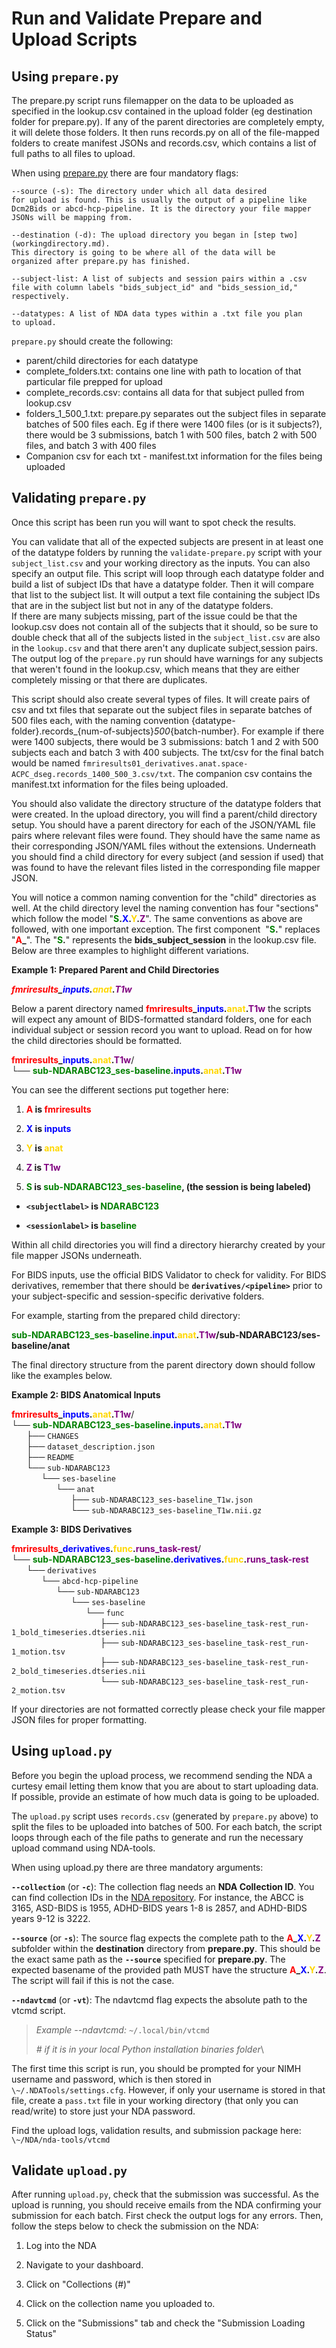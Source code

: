 # Run and Validate Prepare and Upload Scripts

## Using `prepare.py`

The prepare.py script runs filemapper on the data to be uploaded as
specified in the lookup.csv contained in the upload folder (eg
destination folder for prepare.py). If any of the parent directories
are completely empty, it will delete those folders. It then runs records.py on all of
the file-mapped folders to create manifest JSONs and records.csv, which
contains a list of full paths to all files to upload. 

When using
[prepare.py](https://github.com/DCAN-Labs/nda-bids-upload/blob/master/prepare.py)
there are four mandatory flags:

```
--source (-s): The directory under which all data desired
for upload is found. This is usually the output of a pipeline like
Dcm2Bids or abcd-hcp-pipeline. It is the directory your file mapper
JSONs will be mapping from.

--destination (-d): The upload directory you began in [step two](workingdirectory.md). 
This directory is going to be where all of the data will be
organized after prepare.py has finished.

--subject-list: A list of subjects and session pairs within a .csv
file with column labels "bids_subject_id" and "bids_session_id,"
respectively.

--datatypes: A list of NDA data types within a .txt file you plan
to upload.
```

`prepare.py` should create the following:

* parent/child directories for each datatype 
* complete_folders.txt: contains one line with path to location of that particular file prepped for upload
* complete_records.csv: contains all data for that subject pulled from lookup.csv 
* folders_1_500_1.txt: prepare.py separates out the subject files in separate batches of 500 files each. Eg if there were 1400 files (or is it subjects?), there would be 3 submissions, batch 1 with 500 files, batch 2 with 500 files, and batch 3 with 400 files 
* Companion csv for each txt - manifest.txt information for the files being uploaded


## Validating `prepare.py`

Once this script has been run you will want to spot check the results.

You can validate that all of the expected subjects are present in at least one 
of the datatype folders by running the `validate-prepare.py` script with 
your `subject_list.csv` and your working directory as the inputs. You can also 
specify an output file. This script will loop through each datatype folder and 
build a list of subject IDs that have a datatype folder. Then it will compare 
that list to the subject list. It will output a text file containing the 
subject IDs that are in the subject list but not in any of the datatype folders.  
If there are many subjects missing, part of the issue could be that the lookup.csv
does not contain all of the subjects that it should, so be sure to double check
that all of the subjects listed in the `subject_list.csv` are also in the `lookup.csv`
and that there aren't any duplicate subject,session pairs. The output log of the `prepare.py`
run should have warnings for any subjects that weren't found in the lookup.csv, which means
that they are either completely missing or that there are duplicates. 

This script should also create several types of files. It will create pairs of csv and 
txt files that separate out the subject files in separate batches of 500 files each, with the
naming convention {datatype-folder}.records_{num-of-subjects}_500_{batch-number}. For example 
if there were 1400 subjects, there would be 3 submissions: batch 1 and 2 with 500 subjects each 
and batch 3 with 400 subjects. The txt/csv for the final batch would be named
`fmriresults01_derivatives.anat.space-ACPC_dseg.records_1400_500_3.csv/txt`. The companion csv 
contains the manifest.txt information for the files being uploaded.

You should also validate the directory structure of the datatype folders 
that were created. In the upload directory, you will find a parent/child directory setup.
You should have a parent directory for each of the JSON/YAML file pairs 
where relevant files were found.
They should have the same name as their corresponding JSON/YAML files
without the extensions. Underneath you should find a child directory for
every subject (and session if used) that was found to have the relevant
files listed in the corresponding file mapper JSON. 

You will notice a common naming convention for the "child" directories
as well. At the child directory level the naming convention has four
"sections" which follow the model "**<span style="color:green">S</span>.<span style="color:blue">X</span>.<span style="color:gold">Y</span>.<span style="color:purple">Z</span>**". The same conventions as
above are followed, with one important exception. The first component 
"**<span style="color:green">S</span>.**" replaces "**<span style="color:red">A</span>_**". The "**<span style="color:green">S</span>.**" represents the
**bids_subject_session** in the lookup.csv file. Below are three
examples to highlight different variations. 

**Example 1: Prepared Parent and Child Directories**

***<span style="color:red">fmriresults</span>_<span style="color:blue">inputs</span>.<span style="color:gold">anat</span>.<span style="color:purple">T1w</span>***

Below a parent directory named **<span style="color:red">fmriresults</span>_<span style="color:blue">inputs</span>.<span style="color:gold">anat</span>.<span style="color:purple">T1w</span>** the
scripts will expect any amount of BIDS-formatted standard folders, one
for each individual subject or session record you want to upload. Read
on for how the child directories should be formatted.

**<span style="color:red">fmriresults</span>_<span style="color:blue">inputs</span>.<span style="color:gold">anat</span>.<span style="color:purple">T1w</span>**/<br>
└── **<span style="color:green">sub-NDARABC123_ses-baseline</span>.<span style="color:blue">inputs</span>.<span style="color:gold">anat</span>.<span style="color:purple">T1w</span>**

You can see the different sections put together here:

1.  **<span style="color:red">A</span> is <span style="color:red">fmriresults</span>**

2.  **<span style="color:blue">X</span> is <span style="color:blue">inputs</span>**

3.  **<span style="color:gold">Y</span> is <span style="color:gold">anat</span>**

4.  **<span style="color:purple">Z</span> is <span style="color:purple">T1w</span>**

5.  **<span style="color:green">S</span> is <span style="color:green">sub-NDARABC123_ses-baseline</span>, (the session is being labeled)**

-   **`<subjectlabel>` is <span style="color:green">NDARABC123</span>**

-   **`<sessionlabel>` is <span style="color:green">baseline</span>**

Within all child directories you will find a directory hierarchy created
by your file mapper JSONs underneath.

For BIDS inputs, use the official BIDS Validator to check for validity.
For BIDS derivatives, remember that there should be
**`derivatives/<pipeline>`** prior to your subject-specific and
session-specific derivative folders.

For example, starting from the prepared child directory:

**<span style="color:green">sub-NDARABC123_ses-baseline</span>.<span style="color:blue">input</span>.<span style="color:gold">anat</span>.<span style="color:purple">T1w</span>/sub-NDARABC123/ses-baseline/anat**

The final directory structure from the parent directory down should
follow like the examples below.

**Example 2: BIDS Anatomical Inputs**

**<span style="color:red">fmriresults</span>_<span style="color:blue">inputs</span>.<span style="color:gold">anat</span>.<span style="color:purple">T1w</span>**/<br>
└── **<span style="color:green">sub-NDARABC123_ses-baseline</span>.<span style="color:blue">inputs</span>.<span style="color:gold">anat</span>.<span style="color:purple">T1w</span>**<br>
&nbsp;&nbsp;&nbsp;&nbsp;&nbsp;&nbsp;├── `CHANGES`<br>
&nbsp;&nbsp;&nbsp;&nbsp;&nbsp;&nbsp;├── `dataset_description.json`<br>
&nbsp;&nbsp;&nbsp;&nbsp;&nbsp;&nbsp;├── `README`<br>
&nbsp;&nbsp;&nbsp;&nbsp;&nbsp;&nbsp;└── `sub-NDARABC123`<br>
&nbsp;&nbsp;&nbsp;&nbsp;&nbsp;&nbsp;&nbsp;&nbsp;&nbsp;&nbsp;&nbsp;&nbsp;└── `ses-baseline`<br>
&nbsp;&nbsp;&nbsp;&nbsp;&nbsp;&nbsp;&nbsp;&nbsp;&nbsp;&nbsp;&nbsp;&nbsp;&nbsp;&nbsp;&nbsp;&nbsp;&nbsp;&nbsp;└── `anat`<br>
&nbsp;&nbsp;&nbsp;&nbsp;&nbsp;&nbsp;&nbsp;&nbsp;&nbsp;&nbsp;&nbsp;&nbsp;&nbsp;&nbsp;&nbsp;&nbsp;&nbsp;&nbsp;&nbsp;&nbsp;&nbsp;&nbsp;&nbsp;&nbsp;├── `sub-NDARABC123_ses-baseline_T1w.json`<br>
&nbsp;&nbsp;&nbsp;&nbsp;&nbsp;&nbsp;&nbsp;&nbsp;&nbsp;&nbsp;&nbsp;&nbsp;&nbsp;&nbsp;&nbsp;&nbsp;&nbsp;&nbsp;&nbsp;&nbsp;&nbsp;&nbsp;&nbsp;&nbsp;└── `sub-NDARABC123_ses-baseline_T1w.nii.gz`

**Example 3: BIDS Derivatives**

**<span style="color:red">fmriresults</span>_<span style="color:blue">derivatives</span>.<span style="color:gold">func</span>.<span style="color:purple">runs_task-rest</span>**/<br>
└── **<span style="color:green">sub-NDARABC123_ses-baseline</span>.<span style="color:blue">derivatives</span>.<span style="color:gold">func</span>.<span style="color:purple">runs_task-rest</span>**<br>
&nbsp;&nbsp;&nbsp;&nbsp;&nbsp;&nbsp;└── `derivatives`<br>
&nbsp;&nbsp;&nbsp;&nbsp;&nbsp;&nbsp;&nbsp;&nbsp;&nbsp;&nbsp;&nbsp;&nbsp;└── `abcd-hcp-pipeline`<br>
&nbsp;&nbsp;&nbsp;&nbsp;&nbsp;&nbsp;&nbsp;&nbsp;&nbsp;&nbsp;&nbsp;&nbsp;&nbsp;&nbsp;&nbsp;&nbsp;&nbsp;&nbsp;└── `sub-NDARABC123`<br>
&nbsp;&nbsp;&nbsp;&nbsp;&nbsp;&nbsp;&nbsp;&nbsp;&nbsp;&nbsp;&nbsp;&nbsp;&nbsp;&nbsp;&nbsp;&nbsp;&nbsp;&nbsp;&nbsp;&nbsp;&nbsp;&nbsp;&nbsp;&nbsp;└── `ses-baseline`<br>
&nbsp;&nbsp;&nbsp;&nbsp;&nbsp;&nbsp;&nbsp;&nbsp;&nbsp;&nbsp;&nbsp;&nbsp;&nbsp;&nbsp;&nbsp;&nbsp;&nbsp;&nbsp;&nbsp;&nbsp;&nbsp;&nbsp;&nbsp;&nbsp;&nbsp;&nbsp;&nbsp;&nbsp;&nbsp;&nbsp;└── `func`<br>
&nbsp;&nbsp;&nbsp;&nbsp;&nbsp;&nbsp;&nbsp;&nbsp;&nbsp;&nbsp;&nbsp;&nbsp;&nbsp;&nbsp;&nbsp;&nbsp;&nbsp;&nbsp;&nbsp;&nbsp;&nbsp;&nbsp;&nbsp;&nbsp;&nbsp;&nbsp;&nbsp;&nbsp;&nbsp;&nbsp;&nbsp;&nbsp;&nbsp;&nbsp;&nbsp;&nbsp;├── `sub-NDARABC123_ses-baseline_task-rest_run-1_bold_timeseries.dtseries.nii`<br>
&nbsp;&nbsp;&nbsp;&nbsp;&nbsp;&nbsp;&nbsp;&nbsp;&nbsp;&nbsp;&nbsp;&nbsp;&nbsp;&nbsp;&nbsp;&nbsp;&nbsp;&nbsp;&nbsp;&nbsp;&nbsp;&nbsp;&nbsp;&nbsp;&nbsp;&nbsp;&nbsp;&nbsp;&nbsp;&nbsp;&nbsp;&nbsp;&nbsp;&nbsp;&nbsp;&nbsp;├── `sub-NDARABC123_ses-baseline_task-rest_run-1_motion.tsv`<br>
&nbsp;&nbsp;&nbsp;&nbsp;&nbsp;&nbsp;&nbsp;&nbsp;&nbsp;&nbsp;&nbsp;&nbsp;&nbsp;&nbsp;&nbsp;&nbsp;&nbsp;&nbsp;&nbsp;&nbsp;&nbsp;&nbsp;&nbsp;&nbsp;&nbsp;&nbsp;&nbsp;&nbsp;&nbsp;&nbsp;&nbsp;&nbsp;&nbsp;&nbsp;&nbsp;&nbsp;├── `sub-NDARABC123_ses-baseline_task-rest_run-2_bold_timeseries.dtseries.nii`<br>
&nbsp;&nbsp;&nbsp;&nbsp;&nbsp;&nbsp;&nbsp;&nbsp;&nbsp;&nbsp;&nbsp;&nbsp;&nbsp;&nbsp;&nbsp;&nbsp;&nbsp;&nbsp;&nbsp;&nbsp;&nbsp;&nbsp;&nbsp;&nbsp;&nbsp;&nbsp;&nbsp;&nbsp;&nbsp;&nbsp;&nbsp;&nbsp;&nbsp;&nbsp;&nbsp;&nbsp;└── `sub-NDARABC123_ses-baseline_task-rest_run-2_motion.tsv`

If your directories are not formatted correctly please check your file
mapper JSON files for proper formatting.

## Using `upload.py`

Before you begin the upload process, we recommend sending the NDA a curtesy email letting them know that you are about to start uploading data. If possible, provide an estimate of how much data is going to be uploaded. 

The `upload.py` script uses `records.csv` (generated by `prepare.py` above) to
split the files to be uploaded into batches of 500. For each batch, the
script loops through each of the file paths to generate and run the
necessary upload command using NDA-tools.

When using upload.py there are three mandatory arguments:

**`--collection`** (or **`-c`**): The collection flag needs an **NDA
Collection ID**. You can find collection IDs in the [NDA
repository](https://nda.nih.gov/). For instance, the ABCC
is 3165, ASD-BIDS is 1955, ADHD-BIDS years 1-8 is 2857, and ADHD-BIDS
years 9-12 is 3222.

**`--source`** (or **`-s`**): The source flag expects the complete path to
the **<span style="color:red">A</span>_<span style="color:blue">X</span>.<span style="color:gold">Y</span>.<span style="color:purple">Z</span>** subfolder within the **destination** directory from
**prepare.py**. This should be the exact same path as the **`--source`**
specified for **prepare.py**. The expected basename of the provided path
MUST have the structure **<span style="color:red">A</span>_<span style="color:blue">X</span>.<span style="color:gold">Y</span>.<span style="color:purple">Z</span>**. The script will fail if this is not
the case.

**`--ndavtcmd`** (or **`-vt`**): The ndavtcmd flag expects the absolute
path to the vtcmd script. 

> *Example \--ndavtcmd:* `~/.local/bin/vtcmd`
> 
> *\# if it is in your local Python installation binaries folder*\
> 

The first time this script is run, you should be prompted for your NIMH
username and password, which is then stored in
`\~/.NDATools/settings.cfg`. However, if only your username is stored in that file, create a `pass.txt` file in your working directory (that only you can read/write) to store just your NDA password.

Find the upload logs, validation results, and submission package here: `\~/NDA/nda-tools/vtcmd`

## Validate `upload.py`

After running `upload.py`, check that the submission was successful. As the upload is running, you should receive emails from the NDA confirming your submission for each batch. First check the output logs for any errors. Then, follow the steps below to check the submission on the NDA:

1. Log into the NDA

2. Navigate to your dashboard.

3. Click on "Collections (#)"

4. Click on the collection name you uploaded to.

5. Click on the "Submissions" tab and check the "Submission Loading Status"